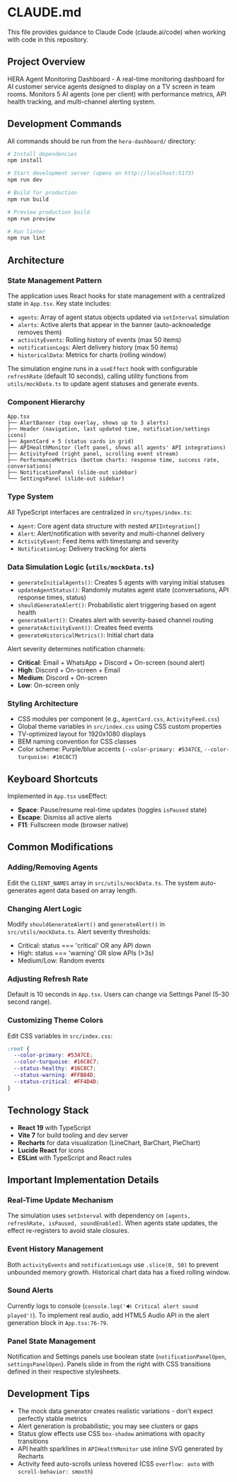 # CLAUDE.md

This file provides guidance to Claude Code (claude.ai/code) when working with code in this repository.

## Project Overview

HERA Agent Monitoring Dashboard - A real-time monitoring dashboard for AI customer service agents designed to display on a TV screen in team rooms. Monitors 5 AI agents (one per client) with performance metrics, API health tracking, and multi-channel alerting system.

## Development Commands

All commands should be run from the `hera-dashboard/` directory:

```bash
# Install dependencies
npm install

# Start development server (opens on http://localhost:5173)
npm run dev

# Build for production
npm run build

# Preview production build
npm run preview

# Run linter
npm run lint
```

## Architecture

### State Management Pattern
The application uses React hooks for state management with a centralized state in `App.tsx`. Key state includes:
- `agents`: Array of agent status objects updated via `setInterval` simulation
- `alerts`: Active alerts that appear in the banner (auto-acknowledge removes them)
- `activityEvents`: Rolling history of events (max 50 items)
- `notificationLogs`: Alert delivery history (max 50 items)
- `historicalData`: Metrics for charts (rolling window)

The simulation engine runs in a `useEffect` hook with configurable `refreshRate` (default 10 seconds), calling utility functions from `utils/mockData.ts` to update agent statuses and generate events.

### Component Hierarchy
```
App.tsx
├── AlertBanner (top overlay, shows up to 3 alerts)
├── Header (navigation, last updated time, notification/settings icons)
├── AgentCard × 5 (status cards in grid)
├── APIHealthMonitor (left panel, shows all agents' API integrations)
├── ActivityFeed (right panel, scrolling event stream)
├── PerformanceMetrics (bottom charts: response time, success rate, conversations)
├── NotificationPanel (slide-out sidebar)
└── SettingsPanel (slide-out sidebar)
```

### Type System
All TypeScript interfaces are centralized in `src/types/index.ts`:
- `Agent`: Core agent data structure with nested `APIIntegration[]`
- `Alert`: Alert/notification with severity and multi-channel delivery
- `ActivityEvent`: Feed items with timestamp and severity
- `NotificationLog`: Delivery tracking for alerts

### Data Simulation Logic (`utils/mockData.ts`)
- `generateInitialAgents()`: Creates 5 agents with varying initial statuses
- `updateAgentStatus()`: Randomly mutates agent state (conversations, API response times, status)
- `shouldGenerateAlert()`: Probabilistic alert triggering based on agent health
- `generateAlert()`: Creates alert with severity-based channel routing
- `generateActivityEvent()`: Creates feed events
- `generateHistoricalMetrics()`: Initial chart data

Alert severity determines notification channels:
- **Critical**: Email + WhatsApp + Discord + On-screen (sound alert)
- **High**: Discord + On-screen + Email
- **Medium**: Discord + On-screen
- **Low**: On-screen only

### Styling Architecture
- CSS modules per component (e.g., `AgentCard.css`, `ActivityFeed.css`)
- Global theme variables in `src/index.css` using CSS custom properties
- TV-optimized layout for 1920x1080 displays
- BEM naming convention for CSS classes
- Color scheme: Purple/blue accents (`--color-primary: #5347CE`, `--color-turquoise: #16C8C7`)

## Keyboard Shortcuts
Implemented in `App.tsx` useEffect:
- **Space**: Pause/resume real-time updates (toggles `isPaused` state)
- **Escape**: Dismiss all active alerts
- **F11**: Fullscreen mode (browser native)

## Common Modifications

### Adding/Removing Agents
Edit the `CLIENT_NAMES` array in `src/utils/mockData.ts`. The system auto-generates agent data based on array length.

### Changing Alert Logic
Modify `shouldGenerateAlert()` and `generateAlert()` in `src/utils/mockData.ts`. Alert severity thresholds:
- Critical: status === 'critical' OR any API down
- High: status === 'warning' OR slow APIs (>3s)
- Medium/Low: Random events

### Adjusting Refresh Rate
Default is 10 seconds in `App.tsx`. Users can change via Settings Panel (5-30 second range).

### Customizing Theme Colors
Edit CSS variables in `src/index.css`:
```css
:root {
  --color-primary: #5347CE;
  --color-turquoise: #16C8C7;
  --status-healthy: #16C8C7;
  --status-warning: #FFB84D;
  --status-critical: #FF4D4D;
}
```

## Technology Stack
- **React 19** with TypeScript
- **Vite 7** for build tooling and dev server
- **Recharts** for data visualization (LineChart, BarChart, PieChart)
- **Lucide React** for icons
- **ESLint** with TypeScript and React rules

## Important Implementation Details

### Real-Time Update Mechanism
The simulation uses `setInterval` with dependency on `[agents, refreshRate, isPaused, soundEnabled]`. When agents state updates, the effect re-registers to avoid stale closures.

### Event History Management
Both `activityEvents` and `notificationLogs` use `.slice(0, 50)` to prevent unbounded memory growth. Historical chart data has a fixed rolling window.

### Sound Alerts
Currently logs to console (`console.log('🔊 Critical alert sound played')`). To implement real audio, add HTML5 Audio API in the alert generation block in `App.tsx:76-79`.

### Panel State Management
Notification and Settings panels use boolean state (`notificationPanelOpen`, `settingsPanelOpen`). Panels slide in from the right with CSS transitions defined in their respective stylesheets.

## Development Tips

- The mock data generator creates realistic variations - don't expect perfectly stable metrics
- Alert generation is probabilistic; you may see clusters or gaps
- Status glow effects use CSS `box-shadow` animations with opacity transitions
- API health sparklines in `APIHealthMonitor` use inline SVG generated by Recharts
- Activity feed auto-scrolls unless hovered (CSS `overflow: auto` with `scroll-behavior: smooth`)
